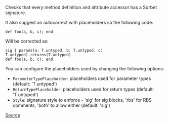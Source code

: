 
Checks that every method definition and attribute accessor has a Sorbet signature.

It also suggest an autocorrect with placeholders so the following code:

```
def foo(a, b, c); end
```

Will be corrected as:

```
sig { params(a: T.untyped, b: T.untyped, c: T.untyped).returns(T.untyped)
def foo(a, b, c); end
```

You can configure the placeholders used by changing the following options:

* `ParameterTypePlaceholder`: placeholders used for parameter types (default: 'T.untyped')
* `ReturnTypePlaceholder`: placeholders used for return types (default: 'T.untyped')
* `Style`: signature style to enforce - 'sig' for sig blocks, 'rbs' for RBS comments, 'both' to allow either (default: 'sig')

[Source](http://www.rubydoc.info/gems/rubocop/RuboCop/Cop/Sorbet/EnforceSignatures)